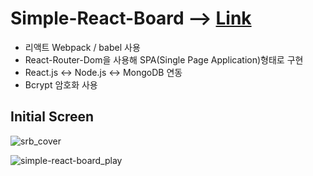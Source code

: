 
# Simple-React-Board  --> [Link](https://www.juni-official.com/simple-react-board)

* 리액트 Webpack / babel 사용
* React-Router-Dom을 사용해 SPA(Single Page Application)형태로 구현
* React.js <-> Node.js <-> MongoDB 연동
* Bcrypt 암호화 사용


## Initial Screen

![srb_cover](https://user-images.githubusercontent.com/38034518/127012012-8a226e17-1a21-4756-b730-cce80f2957ef.png)

![simple-react-board_play](https://user-images.githubusercontent.com/38034518/147850094-2efffcc0-64a9-43f4-8ba6-603a8afd771d.gif)
